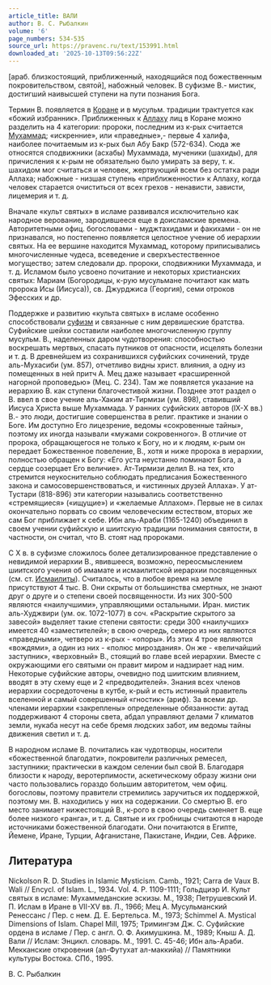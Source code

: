 ```yaml
---
article_title: ВАЛИ
author: В. С. Рыбалкин
volume: '6'
page_numbers: 534-535
source_url: https://pravenc.ru/text/153991.html
downloaded_at: '2025-10-13T09:56:22Z'
---
```


[араб. близкостоящий, приближенный, находящийся под божественным покровительством, святой], набожный человек. В суфизме В.- мистик, достигший наивысшей ступени на пути познания Бога.

Термин В. появляется в [Коране](https://pravenc.ru/text/Коране.html) и в мусульм. традиции трактуется как «божий избранник». Приближенных к [Аллаху](https://pravenc.ru/text/Аллаху.html) лиц в Коране можно разделить на 4 категории: пророки, последним из к-рых считается [Мухаммад](https://pravenc.ru/text/Мухаммад.html); «искренние», или «праведные»,- первые 4 халифа, наиболее почитаемым из к-рых был Абу Бакр (572-634). Сюда же относятся сподвижники (асхабы) Мухаммада, мученики (шахиды), для причисления к к-рым не обязательно было умирать за веру, т. к. шахидом мог считаться и человек, жертвующий всем без остатка ради Аллаха; набожные - низшая ступень «приближенности» к Аллаху, когда человек старается очиститься от всех грехов - ненависти, зависти, лицемерия и т. д.

Вначале «культ святых» в исламе развивался исключительно как народное верование, зародившееся еще в доисламские времена. Авторитетными офиц. богословами - муджтахидами и факихами - он не признавался, но постепенно появляется целостное учение об иерархии святых. На ее вершине находится Мухаммад, которому приписывались многочисленные чудеса, всеведение и сверхъестественное могущество; затем следовали др. пророки, сподвижники Мухаммада, и т. д. Исламом было усвоено почитание и некоторых христианских святых: Мариам (Богородицы, к-рую мусульмане почитают как мать пророка Исы (Иисуса)), св. Джурджиса (Георгия), семи отроков Эфесских и др.

Поддержке и развитию «культа святых» в исламе особенно способствовали [суфизм](https://pravenc.ru/text/суфизм.html) и связанные с ним дервишеские братства. Суфийские шейхи составили наиболее многочисленную группу мусульм. В., наделенных даром чудотворения: способностью воскрешать мертвых, спасать путников от опасности, исцелять болезни и т. д. В древнейшем из сохранившихся суфийских сочинений, труде аль-Мухасиби (ум. 857), отчетливо видны христ. влияния, а одну из помещенных в ней притч А. Мец даже называет «расширенной нагорной проповедью» (Мец. С. 234). Там же появляется указание на иерархию В. как ступени благочестивой жизни. Позднее этот раздел о В. ввел в свое учение аль-Хаким ат-Тирмизи (ум. 898), ставивший Иисуса Христа выше Мухаммада. У ранних суфийских авторов (IX-Х вв.) В.- это люди, достигшие совершенства в религ. практике и знании о Боге. Им доступно Его лицезрение, ведомы «сокровенные тайны», поэтому их иногда называли «мужами сокровенного». В отличие от пророка, обращающегося не только к Богу, но и к людям, к-рым он передает Божественное повеление, В., хотя и ниже пророка в иерархии, полностью обращен к Богу: «Его уста неустанно поминают Бога, а сердце созерцает Его величие». Ат-Тирмизи делил В. на тех, кто стремится неукоснительно соблюдать предписания Божественного закона и самосовершенствоваться, и «истинных друзей Аллаха». У ат-Тустари (818-896) эти категории назывались соответственно «стремящиеся» («ищущие») и «желаемые Аллахом». Первые не в силах окончательно порвать со своим человеческим естеством, вторых же сам Бог приближает к себе. Ибн аль-Араби (1165-1240) объединил в своем учении суфийскую и шиитскую традиции понимания святости, в частности, он считал, что В. стоят над пророками.

С Х 
в. в суфизме сложилось более детализированное представление о невидимой иерархии 
В., явившееся, возможно, переосмыслением шиитского учения об имамате и исмаилитской иерархии посвященных (см. ст. [Исмаилиты](https://pravenc.ru/text/Исмаилиты.html)). Считалось, что в любое время на земле присутствуют 4 тыс. 
В. Они скрыты от большинства смертных, не знают друг о друге и о степени своей посвященности. Из них 300-500 являются «наилучшими», управляющими остальными. Иран. мистик аль-Худжвири (ум. ок. 1072-1077) в соч. «Раскрытие скрытого за завесой» выделяет такие степени святости: среди 300 «наилучших» имеется 40 «заместителей»; в свою очередь, семеро из них являются «праведными», четверо из к-рых - «опоры». Из этих 4 трое являются «вождями», а один из них - «полюс мироздания». Он же - «величайший заступник», «верховный» 
В., стоящий во главе всей иерархии. Вместе с окружающими его святыми он правит миром и надзирает над ним. Некоторые суфийские авторы, очевидно под шиитским влиянием, вводят в эту схему еще и 2 «предводителей». Знания всех членов иерархии сосредоточены в кутбе, к-рый и есть истинный правитель вселенной и самый совершенный «гностик» (ариф). За всеми др. членами иерархии «закреплены» определенные обязанности: аутад поддерживают 4 стороны света, абдал управляют делами 7 климатов земли, нукаба несут на себе бремя людских забот, им ведомы тайны движения светил и т. д.

В народном исламе В. почитались как чудотворцы, носители «божественной благодати», покровители различных ремесел, заступники; практически в каждом селении был свой В. Благодаря близости к народу, веротерпимости, аскетическому образу жизни они часто пользовались гораздо большим авторитетом, чем офиц. богословы, поэтому правители стремились заручиться их поддержкой, поэтому мн. В. находились у них на содержании. Со смертью В. его место занимает нижестоящий В., к-рого в свою очередь сменяет В. еще более низкого «ранга», и т. д. Святые и их гробницы считаются в народе источниками божественной благодати. Они почитаются в Египте, Йемене, Иране, Турции, Афганистане, Пакистане, Индии, Сев. Африке.

## Литература

Nickolson R. D. Studies in Islamic Mysticism. Camb., 1921; Carra de Vaux B. Wali // Encycl. of Islam. L., 1934. Vol. 4. P. 1109-1111; Гольдциэр И. Культ святых в исламе: Мухаммеданские эскизы. М., 1938; Петрушевский И. П. Ислам в Иране в VII-XV вв. Л., 1966; Мец А. Мусульманский Ренессанс / Пер. с нем. Д. Е. Бертельса. М., 1973; Schimmel A. Mystical Dimensions of Islam. Chapel Mill, 1975; Тримингэм Дж. С. Суфийские ордена в исламе / Пер. с англ. О. Ф. Акимушкина. М., 1989; Кныш А. Д. Вали // Ислам: Энцикл. словарь. М., 1991. С. 45-46; Ибн аль-Араби. Мекканские откровения (ал-Футухат ал-маккийа) // Памятники культуры Востока. СПб., 1995.

В. С. Рыбалкин
